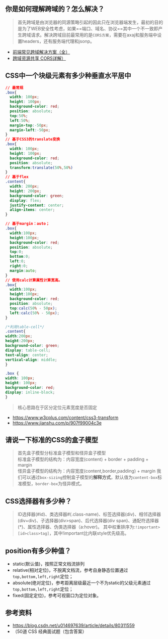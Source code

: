 ## 你是如何理解跨域的？怎么解决？
> 首先跨域是由浏览器的同源策略引起的因此只在浏览器端发生，最初的目的是为了WEB安全性考虑，如果==端口、域名、协议==其中一个不一致即产生跨域请求。解决跨域目前最常用的是`CORS方案`，需要在axaj和服务端中设置headers，还有服务端代理和jsonp。
- [前端常见跨域解决方案（全）](https://segmentfault.com/a/1190000011145364)
- [跨域资源共享 CORS详解）](http://www.ruanyifeng.com/blog/2016/04/cors.html)

## CSS中一个块级元素有多少种垂直水平居中
```CSS
// 最常规
.box{
  width: 100px;
  height: 100px;
  background-color: red;
  position: absolute;
  top:50%;
  left:50%;
  margin-top:-50px;
  margin-left:-50px;
}
// 基于CSS3的translate变换
.box{
  width: 100px;
  height: 100px;
  background-color: red;
  position: absolute;
  transform:translate(50%,50%)
}
// 基于flex
.content{
  width: 200px;
  height: 200px;
  background-color: green;
  display: flex;
  justify-content: center;
  align-items: center;
}

// 基于margin：auto；
.box{
  width:100px;
  height:100px;
  background-color: red;
  position: absolute;
  top:0;
  bottom:0;
  left:0;
  right:0;
  margin:auto;
}
// 使用calc计算属性计算宽高。
.box{
  width:100px;
  height:100px;
  background-color: red;
  position: absolute;
  top:calc(50% - 50px);
  left:calc(50% - 50px);
}

/*利用table-cell*/
.content{
width:200px;
height:200px;
background-color: green;
display: table-cell;
text-align: center;
vertical-align: middle;
}

.box {
width: 100px;
height: 100px;
background-color: red;
display: inline-block;
}
```
> 核心思路在于区分定位元素宽度是否固定
- https://www.w3cplus.com/content/css3-transform
- https://www.jianshu.com/p/907f99004c3e

## 请说一下标准的CSS的盒子模型
> 首先盒子模型分标准盒子模型和怪异盒子模型   
> 标准盒子模型的结构为：内容宽度(content) + border + padding + margin  
> 怪异盒子模型的结构为：内容宽度(content,border,padding) + margin
> 我们可以通过`box-sizing`控制盒子模型的**解释方式**，默认值为`content-box`标准模型，`border-box`为怪异模式。

## CSS选择器有多少种？
> ID选择器(#id)、类选择器#(.class-name)、标签选择器(div)、相邻选择器(div+div)、子选择器(div>span)、后代选择器(div span)、通配符选择器(*)、属性选择器、伪类选择器（a:hover)。
> 其中权重排序为:`!important>[id>class>tag]`，其中!important比内联style优先级高。

## position有多少种值？
- static(默认值)，按照正常文档流排列
- relative(相对定位)，不脱离文档流，参考自身静态位置通过`top,bottom,left,right`定位；
- absolute(绝对定位)，参考距离层级最近一个不为static的父级元素通过`top,bottom,left,right`定位；
- fixed(固定定位)，参考可视窗口为定位对象。

## 参考资料
- https://blog.csdn.net/u014697639/article/details/80311559
- （50道 CSS 经典面试题（包含答案）
